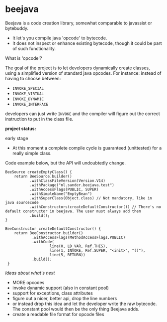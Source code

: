 # beejava
Beejava is a code creation library, somewhat comparable to javassist or bytebuddy.  
* It let's you compile java 'opcode' to bytecode.
* It does not inspect or enhance existing bytecode, though it could be part of such functionality. 

What is 'opcode'?

The goal of the project is to let developers dynamically create classes, using a simplified version of standard java opcodes. For instance: 
instead of having to choose between:
- ```INVOKE_SPECIAL```
- ```INVOKE_VIRTUAL```
- ```INVOKE_DYNAMIC``` 
- ```INVOKE_INTERFACE```

developers can just write ```INVOKE``` and the compiler will figure out the correct instruction to put in the class file.

__project status:__

early stage
* At this moment a complete compile cycle is guaranteed (unittested) for a really simple class. 

Code example below, but the API will undoubtedly change. 

```
BeeSource createEmptyClass() {
    return BeeSource.builder()
           .withClassFileVersion(Version.V14)
           .withPackage("nl.sander.beejava.test")
           .withAccessFlags(PUBLIC, SUPER)
           .withSimpleName("EmptyBean")
           .withSuperClass(Object.class) // Not mandatory, like in java sourcecode
           .withConstructors(createDefaultConstructor()) // There's no default constructor in beejava. The user must always add them
           .build();
}

BeeConstructor createDefaultConstructor() {
    return BeeConstructor.builder()
            .withAccessFlags(MethodAccessFlags.PUBLIC)
            .withCode(
                    line(0, LD_VAR, Ref.THIS),
                    line(1, INVOKE, Ref.SUPER, "<init>", "()"),
                    line(5, RETURN))
            .build();
 }
```

*Ideas about what's next*
* MORE opcodes
* invoke dynamic support (also in constant pool)
* support for exceptions, class attributes
* figure out a nicer, better api, drop the line numbers
* or instead drop this idea and let the developer write the raw bytecode. The constant pool would then be the only thing Beejava adds.
* create a readable file format for opcode files
